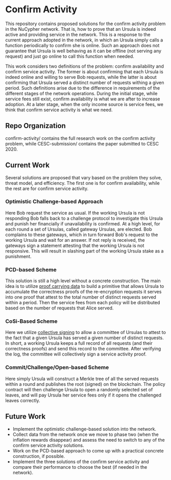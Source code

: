 # Confirm Activity 

This repository contains proposed solutions for the confirm activity problem in the NuCypher network. That is, how to prove that an Ursula is indeed active and providing service in the network. This is a response to the current approach adopted in the network, in which an Ursula simply calls a function periodically to confirm she is online. Such an approach does not guarantee that Ursula is well behaving as it can be offline (not serving any request) and just go online to call this function when needed.

This work considers two definitions of the problem: confirm availability and confirm service activity. The former is about confirming that each Ursula is indeed online and willing to serve Bob requests, while the latter is about confirming that Ursula served a distinct number of requests withing a given period. Such definitions arise due to the difference in requirements of the different stages of the network operations. During the initial stage, while service fees still exist, confirm availability is what we are after to increase adoption. At a later stage, when the only income source is service fees, we think that confirm service activity is what we need.

## Repo Organization
confirm-activity/ contains the full research work on the confirm activity problem, while CESC-submission/ contains the paper submitted to CESC 2020.


## Current Work
Several solutions are proposed that vary based on the problem they solve, threat model, and efficiency. The first one is for confirm availability, while the rest are for confirm service activity.

### Optimistic Challenge-based Approach
Here Bob request the service as usual. If the working Ursula is not responding Bob falls back to a challenge protocol to investigate this Ursula and punish her financially if unavailability is confirmed. At a high level, for each round a set of Ursulas, called gateway Ursulas, are elected. Bob complains to these gateways, which in turn forward Bob's request to the working Ursula and wait for an answer. If not reply is received, the gateways sign a statement attesting that the working Ursula is not responsive. This will result in slashing part of the working Ursula stake as a punishment.

### PCD-based Scheme
This solution is still a high level without a concrete construction. The main idea is to utilize [proof carrying data](http://people.csail.mit.edu/alexch/research/pcd/pcd-ics.pdf) to build a primitive that allows Ursula to accumulate the correctness proofs of the re-encryption requests it serves into one proof that attest to the total number of distinct requests served within a period. Then the service fees from each policy will be distributed based on the number of requests that Alice served. 

### CoSi-Based Scheme
Here we utilize [collective signing](https://arxiv.org/pdf/1503.08768.pdf) to allow a committee of Ursulas to attest to the fact that a given Ursula has served a given number of distinct requests. In short, a working Ursula keeps a full record of all requests (and their correctness proofs) and send this record to the committee. After verifying the log, the committee will collectively sign a service activity proof. 

### Commit/Challenge/Open-based Scheme
Here simply Ursula will construct a Merkle tree of all the served requests within a round and publishes the root (signed) on the blockchain. The policy contract will then challenge Ursula to open a randomly selected set of leaves, and will pay Ursula her service fees only if it opens the challenged leaves correctly.

## Future Work
* Implement the optimistic challenge-based solution into the network.
* Collect data from the network once we move to phase two (when the inflation rewards disappear) and assess the need to switch to any of the confirm service activity solutions.
* Work on the PCD-based approach to come up with a practical concrete construction, if possible.
* Implement the three solutions of the confirm service activity and compare their performance to choose the best (if needed in the network).